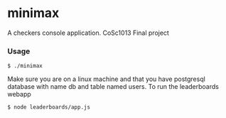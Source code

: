 # minimax
A checkers console application.  CoSc1013 Final project
### Usage
  
    $ ./minimax
 
Make sure you are on a linux machine and that you have postgresql database with name db and table named users.
To run the leaderboards webapp
  
    $ node leaderboards/app.js

